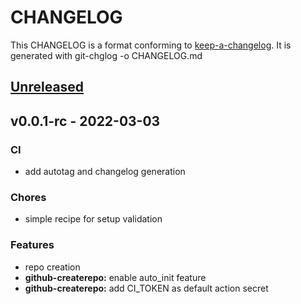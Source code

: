 # CHANGELOG

This CHANGELOG is a format conforming to [keep-a-changelog](https://github.com/olivierlacan/keep-a-changelog). 
It is generated with git-chglog -o CHANGELOG.md

<a name="unreleased"></a>
## [Unreleased]


<a name="v0.0.1-rc"></a>
## v0.0.1-rc - 2022-03-03
### CI
- add autotag and changelog generation

### Chores
- simple recipe for setup validation

### Features
- repo creation
- **github-createrepo:** enable auto_init feature
- **github-createrepo:** add CI_TOKEN as default action secret


[Unreleased]: https://github.com/roueslibres1/terragrunt-modules/compare/v0.0.1-rc...HEAD
